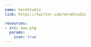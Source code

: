 ```yaml
---
name: VermStudio
link: https://twitter.com/VermStudio

resources:
- src: maw.png
  params:
    icon: true
---
```

